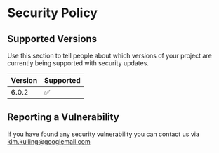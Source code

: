 # Security Policy

## Supported Versions

Use this section to tell people about which versions of your project are
currently being supported with security updates.

| Version | Supported          |
| ------- | ------------------ |
| 6.0.2   | :white_check_mark: |

## Reporting a Vulnerability

If you have found any security vulnerability you can contact us via
kim.kulling@googlemail.com


